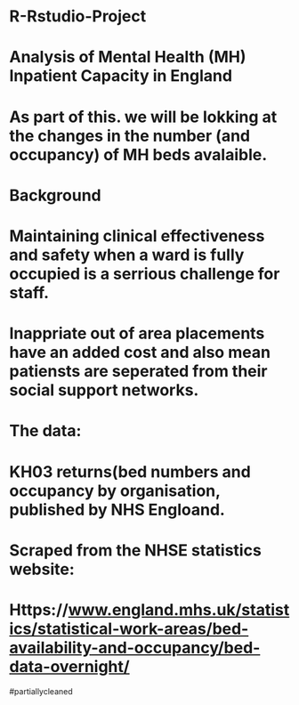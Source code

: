 #  R-Rstudio-Project
#  Analysis of Mental Health (MH) Inpatient Capacity in England
#  As part of this. we will be lokking at the changes in the number (and occupancy) of MH beds avalaible.
#  Background
# Maintaining clinical effectiveness and safety when a ward is fully occupied is a serrious challenge for staff.
# Inappriate out of area placements have an added cost and also mean patiensts are seperated from their social support networks.

# The data:
# KH03 returns(bed numbers and occupancy by organisation, published by NHS Engloand.
# Scraped from the NHSE statistics website:
# Https://www.england.mhs.uk/statistics/statistical-work-areas/bed-availability-and-occupancy/bed-data-overnight/
#partiallycleaned

